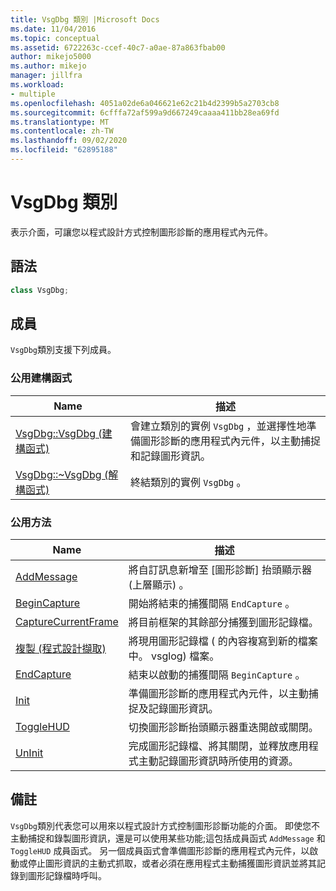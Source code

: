 ```yaml
---
title: VsgDbg 類別 |Microsoft Docs
ms.date: 11/04/2016
ms.topic: conceptual
ms.assetid: 6722263c-ccef-40c7-a0ae-87a863fbab00
author: mikejo5000
ms.author: mikejo
manager: jillfra
ms.workload:
- multiple
ms.openlocfilehash: 4051a02de6a046621e62c21b4d2399b5a2703cb8
ms.sourcegitcommit: 6cfffa72af599a9d667249caaaa411bb28ea69fd
ms.translationtype: MT
ms.contentlocale: zh-TW
ms.lasthandoff: 09/02/2020
ms.locfileid: "62895188"
---
```

# <a name="vsgdbg-class"></a>VsgDbg 類別
表示介面，可讓您以程式設計方式控制圖形診斷的應用程式內元件。

## <a name="syntax"></a>語法

```C++
class VsgDbg;
```

## <a name="members"></a>成員
 `VsgDbg`類別支援下列成員。

### <a name="public-constructors"></a>公用建構函式

|Name|描述|
|----------|-----------------|
|[VsgDbg::VsgDbg (建構函式)](vsgdbg-vsgdbg-constructor.md)|會建立類別的實例 `VsgDbg` ，並選擇性地準備圖形診斷的應用程式內元件，以主動捕捉和記錄圖形資訊。|
|[VsgDbg::~VsgDbg (解構函式)](vsgdbg-tilde-vsgdbg-destructor.md)|終結類別的實例 `VsgDbg` 。|

### <a name="public-methods"></a>公用方法

|Name|描述|
|----------|-----------------|
|[AddMessage](addmessage.md)|將自訂訊息新增至 [圖形診斷] 抬頭顯示器 (上層顯示) 。|
|[BeginCapture](begincapture.md)|開始將結束的捕獲間隔 `EndCapture` 。|
|[CaptureCurrentFrame](capturecurrentframe.md)|將目前框架的其餘部分捕獲到圖形記錄檔。|
|[複製 (程式設計擷取)](copy-programmatic-capture.md)|將現用圖形記錄檔 ( 的內容複寫到新的檔案中。 vsglog) 檔案。|
|[EndCapture](endcapture.md)|結束以啟動的捕獲間隔 `BeginCapture` 。|
|[Init](init.md)|準備圖形診斷的應用程式內元件，以主動捕捉及記錄圖形資訊。|
|[ToggleHUD](togglehud.md)|切換圖形診斷抬頭顯示器重迭開啟或關閉。|
|[UnInit](uninit.md)|完成圖形記錄檔、將其關閉，並釋放應用程式主動記錄圖形資訊時所使用的資源。|

## <a name="remarks"></a>備註
 `VsgDbg`類別代表您可以用來以程式設計方式控制圖形診斷功能的介面。 即使您不主動捕捉和錄製圖形資訊，還是可以使用某些功能;這包括成員函式 `AddMessage` 和 `ToggleHUD` 成員函式。 另一個成員函式會準備圖形診斷的應用程式內元件，以啟動或停止圖形資訊的主動式抓取，或者必須在應用程式主動捕獲圖形資訊並將其記錄到圖形記錄檔時呼叫。